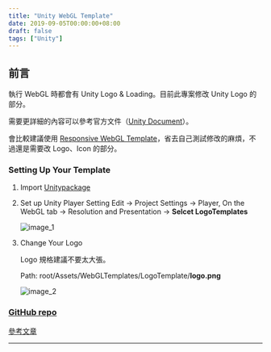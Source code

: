 ```yaml
---
title: "Unity WebGL Template"
date: 2019-09-05T00:00:00+08:00
draft: false
tags: ["Unity"]
---
```


## 前言

執行 WebGL 時都會有 Unity Logo & Loading。目前此專案修改 Unity Logo 的部分。

需要更詳細的內容可以參考官方文件（[Unity Document](https://docs.unity3d.com/Manual/webgl-templates.html)）。

會比較建議使用 [Responsive WebGL Template](https://assetstore.unity.com/packages/tools/gui/responsive-webgl-template-117308)，省去自己測試修改的麻煩，不過還是需要改 Logo、Icon 的部分。

### Setting Up Your Template


1. Import [Unitypackage](https://github.com/hybrid274/UnityWebGLTemplate/blob/master/build/release.unitypackage)

1. Set up Unity Player Setting
    Edit -> Project Settings -> Player, On the WebGL tab -> Resolution and Presentation -> **Selcet LogoTemplates**

    ![image_1](https://raw.githubusercontent.com/hybrid274/UnityWebGLTemplate/master/images/logotemplate.jpg)

1. Change Your Logo

    Logo 規格建議不要太大張。

    Path: root/Assets/WebGLTemplates/LogoTemplate/**logo.png**

    ![image_2](https://raw.githubusercontent.com/hybrid274/UnityWebGLTemplate/master/images/setinglogo.JPG)

### [GitHub repo](https://github.com/Wenrong274/UnityWebGLTemplate)

[參考文章](https://ocias.com/blog/how-to-set-up-a-unity-webgl-template/)

________________________________________________________________________________
